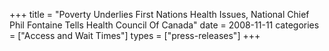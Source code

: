 +++
title = "Poverty Underlies First Nations Health Issues, National Chief Phil Fontaine Tells Health Council Of Canada"
date = 2008-11-11
categories = ["Access and Wait Times"]
types = ["press-releases"]
+++
